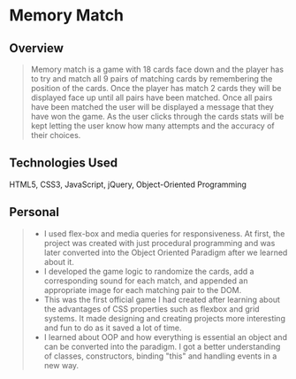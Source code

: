 # Memory Match

## Overview

> Memory match is a game with 18 cards face down and the player has to try and match all 9 pairs of matching cards by remembering the position of the cards.
Once the player has match 2 cards they will be displayed face up until all pairs have been matched. Once all pairs have been matched the user will be
displayed a message that they have won the game. As the user clicks through the cards stats will be kept letting the user know how many attempts and the
accuracy of their choices.

## Technologies Used
HTML5, CSS3, JavaScript, jQuery, Object-Oriented Programming

## Personal
> - I used flex-box and media queries for responsiveness. At first, the project was created with just procedural programming and was later converted into the Object Oriented Paradigm after we learned about it.
> - I developed the game logic to randomize the cards, add a corresponding sound for each match, and appended an appropriate image for each matching pair to the DOM.
> - This was the first official game I had created after learning about the advantages of CSS properties such as flexbox and grid systems. It made designing and creating projects more interesting and fun to do as it saved a lot of time.
> - I learned about OOP and how everything is essential an object and can be converted into the paradigm. I got a better understanding of classes, constructors, binding "this" and handling events in a new way.

